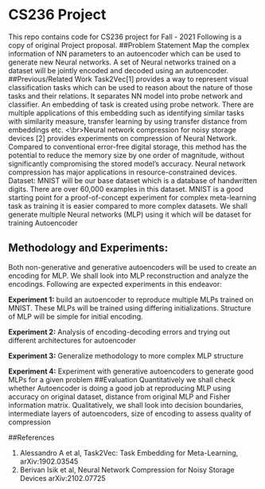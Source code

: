 # CS236 Project
This repo contains code for CS236 project for Fall - 2021 Following is a copy of original Project proposal.
##Problem Statement
Map the complex information of NN parameters to an autoencoder which
can be used to generate new Neural networks. A set of Neural networks trained on a dataset
will be jointly encoded and decoded using an autoencoder.
##Previous/Related Work
Task2Vec[1] provides a way to represent visual classification tasks
which can be used to reason about the nature of those tasks and their relations. It separates NN
model into probe network and classifier. An embedding of task is created using probe network.
There are multiple applications of this embedding such as identifying similar tasks with
similarity measure, transfer learning by using transfer distance from embeddings etc.
<\br>Neural network compression for noisy storage devices [2] provides experiments on compression
of Neural Network. Compared to conventional error-free digital storage, this method has the
potential to reduce the memory size by one order of magnitude, without significantly
compromising the stored model’s accuracy. Neural network compression has major applications
in resource-constrained devices.
Dataset: MNIST will be our base dataset which is a database of handwritten digits. There are
over 60,000 examples in this dataset. MNIST is a good starting point for a proof-of-concept
experiment for complex meta-learning task as training it is easier compared to more complex
datasets. We shall generate multiple Neural networks (MLP) using it which will be dataset for
training Autoencoder
## Methodology and Experiments:
Both non-generative and generative autoencoders will be used to create an encoding for MLP.
We shall look into MLP reconstruction and analyze the encodings. Following are expected
experiments in this endeavor:

**Experiment 1:** build an autoencoder to reproduce multiple MLPs trained on MNIST. These
MLPs will be trained using differing initializations. Structure of MLP will be simple for initial
encoding.

**Experiment 2:** Analysis of encoding-decoding errors and trying out different architectures for
autoencoder

**Experiment 3:** Generalize methodology to more complex MLP structure

**Experiment 4:** Experiment with generative autoencoders to generate good MLPs for a given
problem
##Evaluation
 Quantitatively we shall check whether Autoencoder is doing a good job at
reproducing MLP using accuracy on original dataset, distance from original MLP and Fisher
information matrix. Qualitatively, we shall look into decision boundaries, intermediate layers of
autoencoders, size of encoding to assess quality of compression

##References
1. Alessandro A et al, Task2Vec: Task Embedding for Meta-Learning, arXiv:1902.03545
2. Berivan Isik et al, Neural Network Compression for Noisy Storage Devices
arXiv:2102.07725